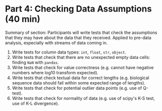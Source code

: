 # Part 4: Checking Data Assumptions (40 min)

Summary of section: Participants will write tests that check the assumptions that they may have about the data that they received. Applied to pre-data analysis, especially with streams of data coming in.

1. Write tests for column data types: `int`, `float`, `str`, `object`.
1. Write tests that check that there are no unexpected empty data cells: finding `NaN` with `pandas`.
1. Write tests that check for value correctness (e.g. cannot have negative numbers where log10 transform expected).
1. Write tests that check textual data for correct lengths (e.g. biological sequence data should fall within some expected range of lengths).
1. Write tests that check for potential outlier data points (e.g. use of Q-test).
1. Write tests that check for normality of data (e.g. use of scipy's K-S test, use of K-L divergence).
